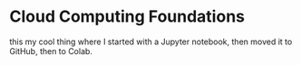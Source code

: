 # Cloud Computing Foundations
this my cool thing where I started with a Jupyter notebook, then moved it to GitHub, then to Colab.
